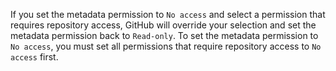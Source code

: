 If you set the metadata permission to `No access` and select a permission that requires repository access, GitHub will override your selection and set the metadata permission back to `Read-only`. To set the metadata permission to `No access`, you must set all permissions that require repository access to `No access` first.